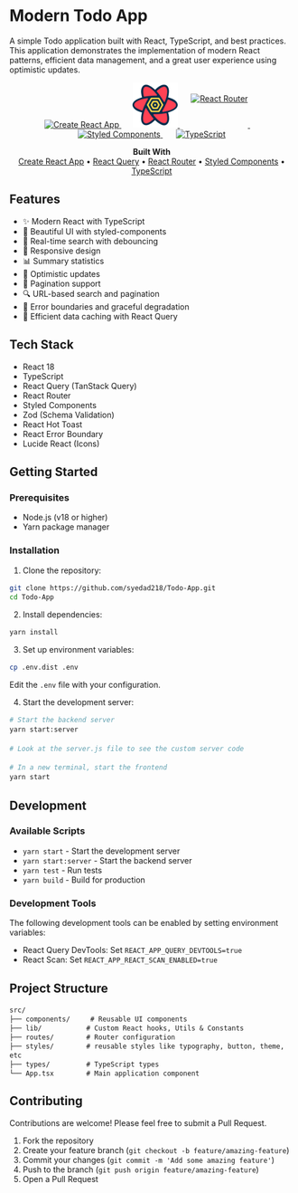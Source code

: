 # Modern Todo App

A simple Todo application built with React, TypeScript, and best practices. This application demonstrates the implementation of modern React patterns, efficient data management, and a great user experience using optimistic updates.

<p align="center">
  <a href="https://create-react-app.dev/">
    <img src="https://cdn.worldvectorlogo.com/logos/create-react-app.svg" width="80" alt="Create React App" />
  </a>
  &nbsp;&nbsp;&nbsp;&nbsp;
  <a href="https://tanstack.com/query/latest">
    <img src="https://raw.githubusercontent.com/TanStack/query/main/media/emblem-light.svg" width="80" alt="React Query" />
  </a>
  &nbsp;&nbsp;&nbsp;&nbsp;
  <a href="https://reactrouter.com/">
    <img src="https://reactrouter.com/_brand/React%20Router%20Brand%20Assets/React%20Router%20Logo/Light.png" width="80" height="50" alt="React Router" style="vertical-align: top; margin-top: 20px;" />
  </a>
  &nbsp;&nbsp;&nbsp;&nbsp;
  <a href="https://styled-components.com/">
    <img src="https://raw.githubusercontent.com/styled-components/brand/master/styled-components.png" width="80" alt="Styled Components" />
  </a>
  &nbsp;&nbsp;&nbsp;&nbsp;&nbsp;
  <a href="https://www.typescriptlang.org/">
    <img src="https://cdn.worldvectorlogo.com/logos/typescript.svg" width="80" alt="TypeScript" />
  </a>
</p>

<p align="center">
  <strong>Built With</strong>
  <br />
  <a href="https://create-react-app.dev/">Create React App</a> •
  <a href="https://tanstack.com/query/latest">React Query</a> •
  <a href="https://reactrouter.com/">React Router</a> •
  <a href="https://styled-components.com/">Styled Components</a> •
  <a href="https://www.typescriptlang.org/">TypeScript</a>
</p>

## Features

- ✨ Modern React with TypeScript
- 🎨 Beautiful UI with styled-components
- 🔄 Real-time search with debouncing
- 📱 Responsive design
- 📊 Summary statistics
- 🔄 Optimistic updates
- 📄 Pagination support
- 🔍 URL-based search and pagination
- 🎯 Error boundaries and graceful degradation
- 🔄 Efficient data caching with React Query

## Tech Stack

- React 18
- TypeScript
- React Query (TanStack Query)
- React Router
- Styled Components
- Zod (Schema Validation)
- React Hot Toast
- React Error Boundary
- Lucide React (Icons)

## Getting Started

### Prerequisites

- Node.js (v18 or higher)
- Yarn package manager

### Installation

1. Clone the repository:

```bash
git clone https://github.com/syedad218/Todo-App.git
cd Todo-App
```

2. Install dependencies:

```bash
yarn install
```

3. Set up environment variables:

```bash
cp .env.dist .env
```

Edit the `.env` file with your configuration.

4. Start the development server:

```bash
# Start the backend server
yarn start:server

# Look at the server.js file to see the custom server code

# In a new terminal, start the frontend
yarn start
```

## Development

### Available Scripts

- `yarn start` - Start the development server
- `yarn start:server` - Start the backend server
- `yarn test` - Run tests
- `yarn build` - Build for production

### Development Tools

The following development tools can be enabled by setting environment variables:

- React Query DevTools: Set `REACT_APP_QUERY_DEVTOOLS=true`
- React Scan: Set `REACT_APP_REACT_SCAN_ENABLED=true`

## Project Structure

```
src/
├── components/     # Reusable UI components
├── lib/           # Custom React hooks, Utils & Constants
├── routes/        # Router configuration
├── styles/        # reusable styles like typography, button, theme, etc
├── types/         # TypeScript types
└── App.tsx        # Main application component
```

## Contributing

Contributions are welcome! Please feel free to submit a Pull Request.

1. Fork the repository
2. Create your feature branch (`git checkout -b feature/amazing-feature`)
3. Commit your changes (`git commit -m 'Add some amazing feature'`)
4. Push to the branch (`git push origin feature/amazing-feature`)
5. Open a Pull Request
